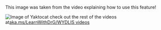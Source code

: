 This image was taken from the video explaining how to use this feature! 

![Image of Yaktocat](https://octodex.github.com/images/yaktocat.png) 
check out the rest of the videos at[aka.ms/LearnWithDrG/WYDLIS videos](https://aka.ms/LearnWithDrG/WYDLIS_videos) 
